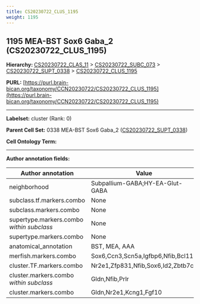 ```yaml
---
title: CS20230722_CLUS_1195
weight: 1195
---
```

## 1195 MEA-BST Sox6 Gaba_2 (CS20230722_CLUS_1195)
<b>Hierarchy: </b>
[CS20230722_CLAS_11](../CS20230722_CLAS_11) >
[CS20230722_SUBC_073](../CS20230722_SUBC_073) >
[CS20230722_SUPT_0338](../CS20230722_SUPT_0338) >
[CS20230722_CLUS_1195](../CS20230722_CLUS_1195)

**PURL:** [https://purl.brain-bican.org/taxonomy/CCN20230722/CS20230722_CLUS_1195](https://purl.brain-bican.org/taxonomy/CCN20230722/CS20230722_CLUS_1195)

---


**Labelset:** cluster (Rank: 0)

**Parent Cell Set:** 0338 MEA-BST Sox6 Gaba_2 ([CS20230722_SUPT_0338](../CS20230722_SUPT_0338))



**Cell Ontology Term:** 

[MARKER GENES.]: #


---

[TRANSFERRED ANNOTATIONS.]: #


[AUTHOR ANNOTATION FIELDS.]: #


**Author annotation fields:**

| Author annotation | Value |
|-------------------|-------|
|neighborhood|Subpallium-GABA;HY-EA-Glut-GABA|
|subclass.tf.markers.combo|None|
|subclass.markers.combo|None|
|supertype.markers.combo _within subclass_|None|
|supertype.markers.combo|None|
|anatomical_annotation|BST, MEA, AAA|
|merfish.markers.combo|Sox6,Ccn3,Scn5a,Igfbp6,Nfib,Bcl11b|
|cluster.TF.markers.combo|Nr2e1,Zfp831,Nfib,Sox6,Id2,Zbtb7c|
|cluster.markers.combo _within subclass_|Gldn,Nfib,Prlr|
|cluster.markers.combo|Gldn,Nr2e1,Kcng1,Fgf10|
